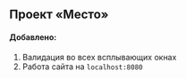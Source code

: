 
## Проект «Место»

#### Добавлено:
1. Валидация во всех всплывающих окнах
2. Работа сайта на `localhost:8080`
